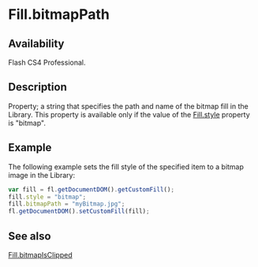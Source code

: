 # Fill.bitmapPath

## Availability

Flash CS4 Professional.

## Description

Property; a string that specifies the path and name of the bitmap fill in the Library. This property is available only if the value of the [Fill.style](../Fill_object/Fill9.md) property is "bitmap".

## Example

The following example sets the fill style of the specified item to a bitmap image in the Library:

```javascript
var fill = fl.getDocumentDOM().getCustomFill();
fill.style = "bitmap";
fill.bitmapPath = "myBitmap.jpg";
fl.getDocumentDOM().setCustomFill(fill);
```

## See also

[Fill.bitmapIsClipped](../Fill_object/Fill.md)
